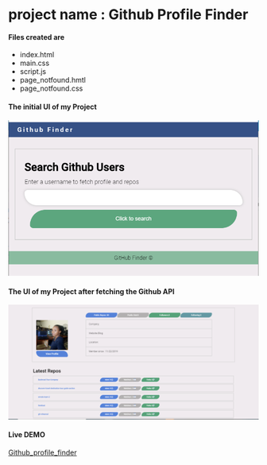 # project name : Github Profile Finder
#### Files created are
* index.html
* main.css
* script.js
* page_notfound.hmtl
* page_notfound.css

#### The initial UI of my Project
![the initial UI of Git_profile_finder](/images/github_profile_finder.PNG)

#### The UI of my Project after fetching the Github API
![the  UI of Git_profile_finder after API fetch](/images/final_ui.PNG)


#### Live DEMO
[Github_profile_finder](https://eligifty-coder.github.io/github_profile_finder/)


